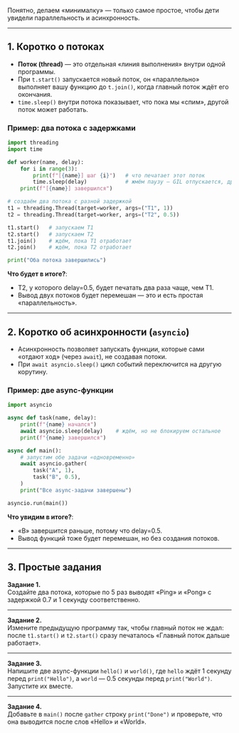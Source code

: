 Понятно, делаем «минималку» — только самое простое, чтобы дети увидели параллельность и асинхронность.

---

## 1. Коротко о потоках

- **Поток (thread)** — это отдельная «линия выполнения» внутри одной программы.  
- При `t.start()` запускается новый поток, он «параллельно» выполняет вашу функцию до `t.join()`, когда главный поток ждёт его окончания.  
- `time.sleep()` внутри потока показывает, что пока мы «спим», другой поток может работать.

### Пример: два потока с задержками

```python
import threading
import time

def worker(name, delay):
    for i in range(3):
        print(f"[{name}] шаг {i}")   # что печатает этот поток
        time.sleep(delay)            # жмём паузу — GIL отпускается, другой поток бежит
    print(f"[{name}] завершился")

# создаём два потока с разной задержкой
t1 = threading.Thread(target=worker, args=("T1", 1))
t2 = threading.Thread(target=worker, args=("T2", 0.5))

t1.start()   # запускаем T1
t2.start()   # запускаем T2
t1.join()    # ждём, пока T1 отработает
t2.join()    # ждём, пока T2 отработает

print("Оба потока завершились")
```

**Что будет в итоге?**:  
- T2, у которого delay=0.5, будет печатать два раза чаще, чем T1.  
- Вывод двух потоков будет перемешан — это и есть простая «параллельность».

---

## 2. Коротко об асинхронности (`asyncio`)

- Асинхронность позволяет запускать функции, которые сами «отдают ход» (через `await`), не создавая потоки.  
- При `await asyncio.sleep()` цикл событий переключится на другую корутину.

### Пример: две async-функции

```python
import asyncio

async def task(name, delay):
    print(f"{name} начался")
    await asyncio.sleep(delay)    # ждём, но не блокируем остальное
    print(f"{name} завершился")

async def main():
    # запустим обе задачи «одновременно»
    await asyncio.gather(
        task("A", 1),
        task("B", 0.5),
    )
    print("Все async-задачи завершены")

asyncio.run(main())
```

**Что увидим в итоге?**:  
- «B» завершится раньше, потому что delay=0.5.  
- Вывод функций тоже будет перемешан, но без создания потоков.

---

## 3. Простые задания

**Задание 1.**  
Создайте два потока, которые по 5 раз выводят «Ping» и «Pong» с задержкой 0.7 и 1 секунду соответственно.



---

**Задание 2.**  
Измените предыдущую программу так, чтобы главный поток не ждал: после `t1.start()` и `t2.start()` сразу печаталось «Главный поток дальше работает».



---

**Задание 3.**  
Напишите две async-функции `hello()` и `world()`, где `hello` ждёт 1 секунду перед `print("Hello")`, а `world` — 0.5 секунды перед `print("World")`. Запустите их вместе.


---

**Задание 4.**  
Добавьте в `main()` после `gather` строку `print("Done")` и проверьте, что она выводится после слов «Hello» и «World».

